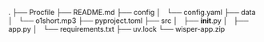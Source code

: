 
.
├── Procfile
├── README.md
├── config
│   └── config.yaml
├── data
│   └── o1short.mp3
├── pyproject.toml
├── src
│   ├── __init__.py
│   ├── app.py
│   └── requirements.txt
├── uv.lock
└── wisper-app.zip
